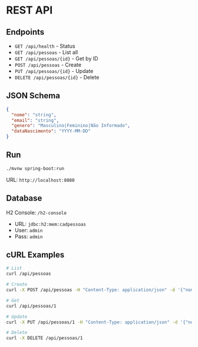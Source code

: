 # REST API

## Endpoints
- `GET /api/health` - Status
- `GET /api/pessoas` - List all
- `GET /api/pessoas/{id}` - Get by ID
- `POST /api/pessoas` - Create
- `PUT /api/pessoas/{id}` - Update
- `DELETE /api/pessoas/{id}` - Delete

## JSON Schema
```json
{
  "nome": "string",
  "email": "string",
  "genero": "Masculino|Feminino|Não Informado",
  "dataNascimento": "YYYY-MM-DD"
}
```

## Run
```bash
./mvnw spring-boot:run
```
URL: `http://localhost:8080`

## Database
H2 Console: `/h2-console`
- URL: `jdbc:h2:mem:cadpessoas`
- User: `admin`
- Pass: `admin`

## cURL Examples
```bash
# List
curl /api/pessoas

# Create
curl -X POST /api/pessoas -H "Content-Type: application/json" -d '{"nome":"Test","email":"test@test.com","genero":"Masculino","dataNascimento":"1990-01-01"}'

# Get
curl /api/pessoas/1

# Update
curl -X PUT /api/pessoas/1 -H "Content-Type: application/json" -d '{"nome":"Updated","email":"updated@test.com","genero":"Feminino","dataNascimento":"1990-01-01"}'

# Delete
curl -X DELETE /api/pessoas/1
```